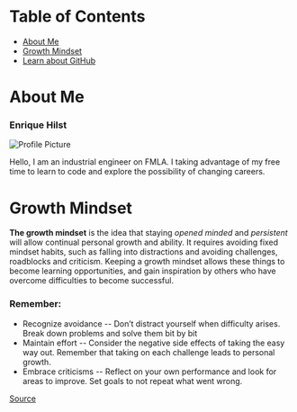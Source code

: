 # Table of Contents
- [About Me](/aboutme.md)
- [Growth Mindset](/growthms.md)
- [Learn about GitHub](/githubinfo.md)


# About Me
### Enrique Hilst
![Profile Picture](https://scontent-ort2-2.xx.fbcdn.net/v/t1.0-9/38016088_10156574294158659_7291765440995393536_o.jpg?_nc_cat=103&_nc_sid=09cbfe&_nc_ohc=9SifMiqRKh8AX9DxEax&_nc_ht=scontent-ort2-2.xx&oh=b59f663176e200073bfb27fb21df4fa5&oe=5EF92895)

Hello, I am an industrial engineer on FMLA. I taking advantage of my free time to learn to code and explore the possibility of changing careers.

# Growth Mindset
**The growth mindset** is the idea that staying *opened minded* and *persistent* will allow continual personal growth and ability. It requires avoiding fixed mindset habits, such as falling into distractions and avoiding challenges, roadblocks and criticism. Keeping a growth mindset allows these things to become learning opportunities, and gain inspiration by others who have overcome difficulties to become successful. 

### Remember:
- Recognize avoidance
-- Don’t distract yourself when difficulty arises. Break down problems and solve them bit by bit
- Maintain effort
-- Consider the negative side effects of taking the easy way out. Remember that taking on each challenge leads to personal growth.
- Embrace criticisms 
-- Reflect on your own performance and look for areas to improve. Set goals to not repeat what went wrong.

[Source](https://www.atlassian.com/blog/inside-atlassian/growth-mindset)

